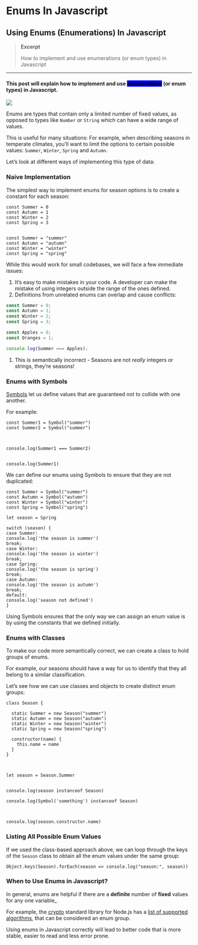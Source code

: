 # Enums In Javascript

## Using Enums (Enumerations) In Javascript

> **Excerpt**
>
> How to implement and use enumerations (or enum types) in Javascript

---

#### This post will explain how to implement and use <mark style="background-color:blue;">**enumerations**</mark> <mark style="background-color:blue;"></mark><mark style="background-color:blue;"></mark> (or enum types) in Javascript.

![](https://www.sohamkamani.com/static/fa26842619224d64f417312ef931f764/5a190/banner.drawio.png)

Enums are types that contain only a limited number of fixed values, as opposed to types like `Number` or `String` which can have a wide range of values.

This is useful for many situations: For example, when describing seasons in temperate climates, you’ll want to limit the options to certain possible values: `Summer`, `Winter`, `Spring` and `Autumn`.

Let’s look at different ways of implementing this type of data:

### Naive Implementation

The simplest way to implement enums for season options is to create a constant for each season:

```
const Summer = 0
const Autumn = 1
const Winter = 2
const Spring = 3


const Summer = "summer"
const Autumn = "autumn"
const Winter = "winter"
const Spring = "spring"
```

While this would work for small codebases, we will face a few immediate issues:

1. It’s easy to make mistakes in your code. A developer can make the mistake of using integers outside the range of the ones defined.
2. Definitions from unrelated enums can overlap and cause conflicts:

```javascript
const Summer = 0;
const Autumn = 1;
const Winter = 2;
const Spring = 3;

const Apples = 0;
const Oranges = 1;

console.log(Summer === Apples);
```

1. This is semantically incorrect - Seasons are not _really_ integers or strings, they’re seasons!

### Enums with Symbols

[Symbols](https://developer.mozilla.org/en-US/docs/Web/JavaScript/Reference/Global_Objects/Symbol) let us define values that are guaranteed not to collide with one another.

For example:

```
const Summer1 = Symbol("summer")
const Summer2 = Symbol("summer")



console.log(Summer1 === Summer2)


console.log(Summer1)
```

We can define our enums using Symbols to ensure that they are not duplicated:

```
const Summer = Symbol("summer")
const Autumn = Symbol("autumn")
const Winter = Symbol("winter")
const Spring = Symbol("spring")

let season = Spring

switch (season) {
case Summer:
console.log('the season is summer')
break;
case Winter:
console.log('the season is winter')
break;
case Spring:
console.log('the season is spring')
break;
case Autumn:
console.log('the season is autumn')
break;
default:
console.log('season not defined')
}
```

Using Symbols ensures that the only way we can assign an enum value is by using the constants that we defined initially.

### Enums with Classes

To make our code more semantically correct, we can create a class to hold groups of enums.

For example, our seasons should have a way for us to identify that they all belong to a similar classification.

Let’s see how we can use classes and objects to create distinct enum groups:

```
class Season {

  static Summer = new Season("summer")
  static Autumn = new Season("autumn")
  static Winter = new Season("winter")
  static Spring = new Season("spring")

  constructor(name) {
    this.name = name
  }
}



let season = Season.Summer


console.log(season instanceof Season)

console.log(Symbol('something') instanceof Season)



console.log(season.constructor.name)
```

### Listing All Possible Enum Values

If we used the class-based approach above, we can loop through the keys of the `Season` class to obtain all the enum values under the same group:

```
Object.keys(Season).forEach(season => console.log("season:", season))
```

### When to Use Enums in Javascript?

In general, enums are helpful if there are a **definite** number of **fixed** values for any one variable\_

For example, the [crypto](https://nodejs.org/api/crypto.html#crypto) standard library for Node.js has a [list of supported algorithms](https://github.com/DefinitelyTyped/DefinitelyTyped/blob/master/types/create-hmac/index.d.ts#L15), that can be considered an enum group.

Using enums in Javascript correctly will lead to better code that is more stable, easier to read and less error prone.
